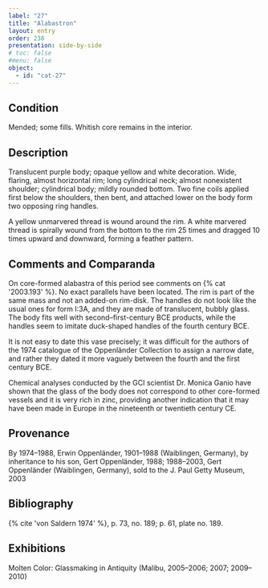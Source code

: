 ```yaml
---
label: "27"
title: "Alabastron"
layout: entry
order: 238
presentation: side-by-side
# toc: false
#menu: false 
object:
  - id: "cat-27"
---
```


## Condition

Mended; some fills. Whitish core remains in the interior.

## Description

Translucent purple body; opaque yellow and white decoration. Wide, flaring, almost horizontal rim; long cylindrical neck; almost nonexistent shoulder; cylindrical body; mildly rounded bottom. Two fine coils applied first below the shoulders, then bent, and attached lower on the body form two opposing ring handles.

A yellow unmarvered thread is wound around the rim. A white marvered thread is spirally wound from the bottom to the rim 25 times and dragged 10 times upward and downward, forming a feather pattern.

## Comments and Comparanda

On core-formed alabastra of this period see comments on {% cat '2003.193' %}. No exact parallels have been located. The rim is part of the same mass and not an added-on rim-disk. The handles do not look like the usual ones for form I:3A, and they are made of translucent, bubbly glass. The body fits well with second–first-century BCE products, while the handles seem to imitate duck-shaped handles of the fourth century BCE.

It is not easy to date this vase precisely; it was difficult for the authors of the 1974 catalogue of the Oppenländer Collection to assign a narrow date, and rather they dated it more vaguely between the fourth and the first century BCE.

Chemical analyses conducted by the GCI scientist Dr. Monica Ganio have shown that the glass of the body does not correspond to other core-formed vessels and it is very rich in zinc, providing another indication that it may have been made in Europe in the nineteenth or twentieth century CE.

## Provenance

By 1974–1988, Erwin Oppenländer, 1901–1988 (Waiblingen, Germany), by inheritance to his son, Gert Oppenländer, 1988; 1988–2003, Gert Oppenländer (Waiblingen, Germany), sold to the J. Paul Getty Museum, 2003

## Bibliography

{% cite 'von Saldern 1974' %}, p. 73, no. 189; p. 61, plate no. 189.

## Exhibitions

Molten Color: Glassmaking in Antiquity (Malibu, 2005–2006; 2007; 2009–2010)
